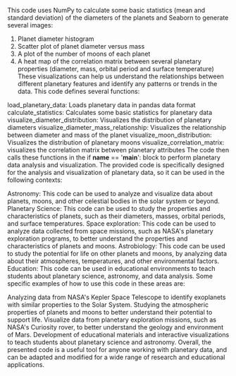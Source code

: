 This code uses NumPy to calculate some basic statistics (mean and standard deviation) of the diameters of the planets and Seaborn to generate several images:

1. Planet diameter histogram
2. Scatter plot of planet diameter versus mass
3. A plot of the number of moons of each planet
4. A heat map of the correlation matrix between several planetary properties (diameter, mass, orbital period and surface temperature)
These visualizations can help us understand the relationships between different planetary features and identify any patterns or trends in the data.
This code defines several functions:

load_planetary_data: Loads planetary data in pandas data format
calculate_statistics: Calculates some basic statistics for planetary data
visualize_diameter_distribution: Visualizes the distribution of planetary diameters
visualize_diameter_mass_relationship: Visualizes the relationship between diameter and mass of the planet
visualize_moon_distribution: Visualizes the distribution of planetary moons
 visualize_correlation_matrix: visualizes the correlation matrix between planetary attributes
The code then calls these functions in the if __name__ == '__main__': block to perform planetary data analysis and visualization.
The provided code is specifically designed for the analysis and visualization of planetary data, so it can be used in the following contexts:

Astronomy: This code can be used to analyze and visualize data about planets, moons, and other celestial bodies in the solar system or beyond.
Planetary Science: This code can be used to study the properties and characteristics of planets, such as their diameters, masses, orbital periods, and surface temperatures.
Space exploration: This code can be used to analyze data collected from space missions, such as NASA's planetary exploration programs, to better understand the properties and characteristics of planets and moons.
Astrobiology: This code can be used to study the potential for life on other planets and moons, by analyzing data about their atmospheres, temperatures, and other environmental factors.
Education: This code can be used in educational environments to teach students about planetary science, astronomy, and data analysis.
Some specific examples of how to use this code in these areas are:

Analyzing data from NASA's Kepler Space Telescope to identify exoplanets with similar properties to the Solar System.
Studying the atmospheric properties of planets and moons to better understand their potential to support life.
Visualize data from planetary exploration missions, such as NASA's Curiosity rover, to better understand the geology and environment of Mars.
Development of educational materials and interactive visualizations to teach students about planetary science and astronomy.
Overall, the presented code is a useful tool for anyone working with planetary data, and can be adapted and modified for a wide range of research and educational applications.
